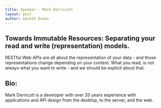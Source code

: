 ```yaml
---
title: Speaker - Mark Derricutt
layout: post
author: Gareth Evans
---
```


## Towards Immutable Resources: Separating your read and write (representation) models.
 
RESTful Web APIs are all about the representation of your data - and those representations change depending on your context. 
What you read, is not always what you want to write - and we should be explicit about that.

## Bio:

Mark Derricutt is a developer with over 20 years experience with applications and API design from the desktop, to the server, and the web.

